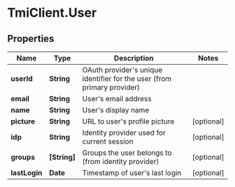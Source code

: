 # TmiClient.User

## Properties
Name | Type | Description | Notes
------------ | ------------- | ------------- | -------------
**userId** | **String** | OAuth provider&#x27;s unique identifier for the user (from primary provider) | 
**email** | **String** | User&#x27;s email address | 
**name** | **String** | User&#x27;s display name | 
**picture** | **String** | URL to user&#x27;s profile picture | [optional] 
**idp** | **String** | Identity provider used for current session | [optional] 
**groups** | **[String]** | Groups the user belongs to (from identity provider) | [optional] 
**lastLogin** | **Date** | Timestamp of user&#x27;s last login | [optional] 
